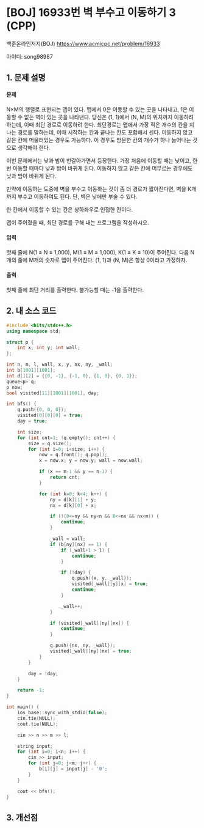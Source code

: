 # [BOJ] 16933번 벽 부수고 이동하기 3 (CPP)


백준온라인저지(BOJ) https://www.acmicpc.net/problem/16933


아이디: song98987


## 1. 문제 설명

#### 문제
N×M의 행렬로 표현되는 맵이 있다. 맵에서 0은 이동할 수 있는 곳을 나타내고, 1은 이동할 수 없는 벽이 있는 곳을 나타낸다. 당신은 (1, 1)에서 (N, M)의 위치까지 이동하려 하는데, 이때 최단 경로로 이동하려 한다. 최단경로는 맵에서 가장 적은 개수의 칸을 지나는 경로를 말하는데, 이때 시작하는 칸과 끝나는 칸도 포함해서 센다. 이동하지 않고 같은 칸에 머물러있는 경우도 가능하다. 이 경우도 방문한 칸의 개수가 하나 늘어나는 것으로 생각해야 한다.

이번 문제에서는 낮과 밤이 번갈아가면서 등장한다. 가장 처음에 이동할 때는 낮이고, 한 번 이동할 때마다 낮과 밤이 바뀌게 된다. 이동하지 않고 같은 칸에 머무르는 경우에도 낮과 밤이 바뀌게 된다.

만약에 이동하는 도중에 벽을 부수고 이동하는 것이 좀 더 경로가 짧아진다면, 벽을 K개 까지 부수고 이동하여도 된다. 단, 벽은 낮에만 부술 수 있다.

한 칸에서 이동할 수 있는 칸은 상하좌우로 인접한 칸이다.

맵이 주어졌을 때, 최단 경로를 구해 내는 프로그램을 작성하시오.

#### 입력
첫째 줄에 N(1 ≤ N ≤ 1,000), M(1 ≤ M ≤ 1,000), K(1 ≤ K ≤ 10)이 주어진다. 다음 N개의 줄에 M개의 숫자로 맵이 주어진다. (1, 1)과 (N, M)은 항상 0이라고 가정하자.

#### 출력
첫째 줄에 최단 거리를 출력한다. 불가능할 때는 -1을 출력한다.

## 2. 내 소스 코드

```c++
#include <bits/stdc++.h>
using namespace std;

struct p {
    int x; int y; int wall;
};

int n, m, l, wall, x, y, nx, ny, _wall;
int b[1001][1001];
int d[][2] = {{0, -1}, {-1, 0}, {1, 0}, {0, 1}};
queue<p> q;
p now;
bool visited[11][1001][1001], day;

int bfs() {
    q.push({0, 0, 0});
    visited[0][0][0] = true;
    day = true;

    int size;
    for (int cnt=1; !q.empty(); cnt++) {
        size = q.size();
        for (int i=0; i<size; i++) {
            now = q.front(); q.pop();
            x = now.x; y = now.y; wall = now.wall;

            if (x == m-1 && y == n-1) {
                return cnt;
            }

            for (int k=0; k<4; k++) {
                ny = d[k][1] + y;
                nx = d[k][0] + x;

                if (!(0<=ny && ny<n && 0<=nx && nx<m)) {
                    continue;
                }

                _wall = wall;
                if (b[ny][nx] == 1) {
                    if (_wall+1 > l) {
                        continue;
                    }

                    if (!day) {
                        q.push({x, y, _wall});
                        visited[_wall][y][x] = true;
                        continue;
                    }

                    _wall++;
                }

                if (visited[_wall][ny][nx]) {
                    continue;
                }

                q.push({nx, ny, _wall});
                visited[_wall][ny][nx] = true;    
            }
        }

        day = !day;
    }

    return -1;
}

int main() {
    ios_base::sync_with_stdio(false);
    cin.tie(NULL);
    cout.tie(NULL);

    cin >> n >> m >> l;

    string input;
    for (int i=0; i<n; i++) {
        cin >> input;
        for (int j=0; j<m; j++) {
            b[i][j] = input[j] - '0';
        }
    }

    cout << bfs();
}
```

## 3. 개선점

